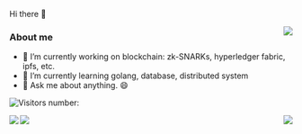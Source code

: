 <!--
**1uvu/1uvu** is a ✨ _special_ ✨ repository because its `README.md` (this file) appears on your GitHub profile.

Here are some ideas to get you started:

- 🔭 I’m currently working on ...
- 🌱 I’m currently learning ...
- 👯 I’m looking to collaborate on ...
- 🤔 I’m looking for help with ...
- 💬 Ask me about ...
- 📫 How to reach me: ...
- 😄 Pronouns: ...
- ⚡ Fun fact: ...
-->
Hi there 👋
<!--
<p align="center">
  <img align="center" src="https://github.com/1uvu/1uvu/raw/master/developer.gif"/>
</p>

--- 
-->

<p align="right">
  <img align="right" src="https://github-readme-stats.vercel.app/api?username=1uvu&show_icons=true&icon_color=805AD5&text_color=718096&bg_color=ffffff&hide_title=true" />
</p>

### About me
- 🔭 I’m currently working on blockchain: zk-SNARKs, hyperledger fabric, ipfs, etc.
- 🌱 I’m currently learning golang, database, distributed system
- 💬 Ask me about anything. 😄
 
![Visitors number: ](https://visitor-badge.laobi.icu/badge?page_id=1uvu.1uvu.readme.md)


<p align="right">
  <img align="left" src="https://stats.justsong.cn/api/zhihu?username=zjh567" />
  <img align="right" src="https://github-readme-stats.vercel.app/api/top-langs/?username=1uvu&layout=compact&langs_count=10" />
</p>


<p align="left">
  <img align="left" src="https://stats.justsong.cn/api/leetcode?username=luvu&cn=true" />
</p>

